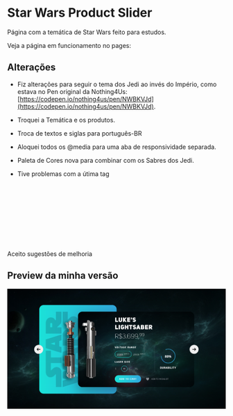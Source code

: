 # Star Wars Product Slider

Página com a temática de Star Wars feito para estudos.

Veja a página em funcionamento no pages: []()

## Alterações

- Fiz alterações para seguir o tema dos Jedi ao invés do Império, como estava no Pen original da Nothing4Us: [https://codepen.io/nothing4us/pen/NWBKVJd](https://codepen.io/nothing4us/pen/NWBKVJd).

- Troquei a Temática e os produtos.

- Troca de textos e siglas para português-BR

- Aloquei todos os @media para uma aba de responsividade separada.

- Paleta de Cores nova para combinar com os Sabres dos Jedi.

- Tive problemas com a útima tag <svg hidden> e para deixar funcional, aloquei para dentro de uma divisão dos sliders.

Aceito sugestões de melhoria

## Preview da minha versão

![](https://github.com/gitaminato/Jedi-Product-Slider/blob/main/src/images/preview.png)
